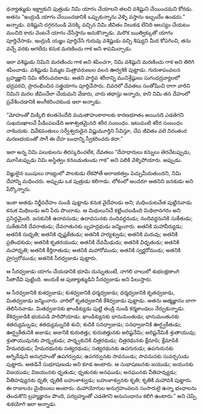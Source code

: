 ﻿ధన్యాత్ముడు ఇక్ష్వాకుని పుత్రుడు నిమి యాగం చేయాలని తలచి వశిష్టుని చేయించమని కోరడు. అతను “ఇంద్రుడి యాగం చేయించడానికి ఒప్పుకున్నాను వెళ్ళి వస్తాను ఇబ్బందేం ఉండదు.” అన్నాడు. వశిష్టుని దగ్గరనుండి వెనక్కి వచ్చిన నిమి జీవితం నిలుకడ లేనిది ఆలస్యం చేయటం మంచిది కాదు వెంటనే యాగం చేసేస్తాను అనుకొన్నాడు. మరొక ఋత్విక్కుతో యాగం పూర్తిచేసాడు. ఇంద్రుడి యజ్ఞం పూర్తిచేసి గురువు వశిష్టుడు వచ్చి శిష్యుని మీద కోపగించి, తను వచ్చే వరకు ఆగలేదు కనుక మరణించు గాక అని శాపమిచ్చాడు. 

ఇలా వశిష్ఠుడు నిమిని మరణించు గాక అని శపించగా, నిమి వశిష్ఠుని మరణించు గాక అని తిరిగి శపించాడు. వశిష్టుడు పిమ్మట మిత్రావరుణుల వలన ఊర్వశికి పుట్టాడు. గురుశాపంవలన బ్రహ్మజ్ఞాని నిమి శరీరంవదలాడు. అతని పార్థివ శరీరాన్ని మునిశ్రేష్ఠులు సుగంధద్రవ్యాలలో భద్రపరచి, ప్రారంభించిన సత్త్రయాగం పూర్తిచేసారు. చివరలో దేవతలు సంతోషించి రాగా వారిని నిమిని మరల జీవించేలా చేయమని వేడారు, వారు తథాస్తు అన్నారు, కాని నిమి తన దేహంలో ప్రవేశించడానికి అంగీకరించకుండ ఇలా అన్నాడు. 

“మోహంతో మిక్కిలి కలతచెందేది మమతాహంకారాలకు కారణభూతం అయినది ఎడతెగని సుఖదుఃఖాలచే పీడింపబడేది అశాశ్వతమైనది శరీర సంబంధం. ఇటువంటి శరీర సంబంధం నాకెందుకు. వివేకవంతులు సర్వేశ్వరుడైన విష్ణుమూర్తిని సేవిస్తూ, చేప జీవితం వలె నిరంతంర మరణభయంతో సాగే ఈ దేహ బంధాన్ని స్వీకరించరు కదా.” 

ఇలా అన్న నిమి పలుకులను తిరస్కరించలేక, దేవతలు “దేహధారులు కన్నులు తెరచేటప్పుడు, మూసేటప్పుడు నిమి అస్థిత్వం కనబడుతుండు గాక” అని పలికి వెళ్ళిపోయారు. అప్పుడు. 

విఙ్ఞులైన ఋషులు రాజ్యంలో పాలకుడు లేకపోతే అరాజకత్వం పెచ్చుమీరుతుందని, నిమి దేహాన్ని మధించరు. అప్పుడు ఒక పుత్రుడు కలిగాడు. లోకంలో అందరూ అతనిని జనకుడు అని పేర్కొన్నారు. 

ఇంకా అతడు నిర్జీవదేహం నుండి పుట్టాడు కనుక వైదేహుడు అని; మధించుటచేత పుట్టినవాడు కనుక మిథిలుడు అని పేరు పొందాడు. ఆ మిథులునిచే కట్టించబడింది మిథిలానగరం అని ప్రసిద్ధమైంది. జనకునికి ఉదావసుడు; ఉదావసునకు నందివర్దనుడు; నందివర్దనునికి సుకేతుడు; సుకేతునికి దేవరాతుడు; దేవరాతునకు బృహద్రథుడు జన్మించారు. అతనికి మహావీర్యుడు; అతనికి సుధృతి; అతనికి ధృష్టకేతుడు; అతనికి హర్యశ్వుడు; అతనికి మరువు; అతనికి ప్రతింధకుడు; అతనికి కృతరయుడు; అతనికి దేవమీఢుడు; అతనికి విధృతుడు; అతనికి మహాధృతి; అతనికి కీర్తిరాతుడు; అతనికి మహారోముడు; అతనికి స్వర్ణరోముడు; అతనికి హ్రస్వరోముడు; అతనికి సీరధ్వజుడు పుట్టారు. 

ఆ సీరధ్వజుడు యాగం చేయడానికి భూమి దున్నుతుంటే, నాగలి చాలులో శుభలక్షణాంగి సీతాదేవి పుట్టింది. అందుకే ఆ పుణ్యాత్ముడిని సీరధ్వజుడు అని పిలుస్తారు. 

ఆ సీరధ్వజునికి కుశధ్వజుడు; కుశధ్వజునికి ధర్మధ్వజుడు; ధర్మధ్వజునికి కృతధ్వజుడు, మితధ్వజుడు జన్మించారు. వారిలో కృతధ్వజునికి కేశిధ్వజుడు పుట్టాడు. అతను ఆత్మజ్ఞానం బాగా తెలిసినవాడు. మితధ్వజునకు ఖాండిక్యుడు పుట్టి తండ్రి నుండి కర్మకాండలు నేర్చుకున్నాడు. కేశిధ్వజుడికి భయపడి పారిపోయాడు. ఖాండిక్యునకు భానుమంతుడు; భానుమంతునకు శతద్యుమ్నుడు; శతధ్యుమ్నునికి శుచి; శుచికి సనధ్వాజుడు; సనధ్వాజునికి ఊర్ధ్వకేతుడు; ఊర్ధ్వకేతునికి అజుడు; అజునికి కురుజిత్తు; కురుజిత్తునకు అరిష్టనేమి; అరిష్టనేమికి శ్రుతాయువు; శ్రుతాయువునకు పార్శ్వకుడు; పార్శ్వకునికి చిత్రరథుడు; చిత్రరథునకు క్షేమాపి; క్షేమాపికి హేమరథుడు; హేమరథునకు సత్యరథుడు; సత్యరథునకు ఉపగురుడు; ఉపగురునకు అగ్నిదేవుని అనుగ్రహంతో ఉపగర్వుడు; ఉపగర్వునకు సావనుండు; సావనునకు సువర్చసుడు పుట్టారు. అతడినే సుభూషణుడు అని కూడ అంటారు. ఆ సుభాషణునకు జయుడు; జయునకు విజయుడు; విజయునకు ధృతుడు; ధృతునకు అనఘుడు; అనఘునకు వీతిహవ్యుడు; వీతిహవ్యునకు ధృతి; ధృతికి బహుళాశ్వుడు; బహుళాశ్వునకు కృతి; కృతికి మహావశి పుట్టారు. ఈ రాజులను మైథిలులు అంటారు. మహాయోగుల అనుగ్రహంవలన సంసారులై ఉన్నా భంధాలను తెంచుకొని బ్రహ్మజ్ఞానం పొంది, పరబ్రహ్మంతో ఎడతెగని అనుసంధానం కలిగి ఉంటారు.” అని చెప్పి శుకయోగి ఇలా అన్నాడు. 

